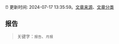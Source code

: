 :alarm_clock: 更新时间: 2024-07-17 13:35:59。[文章来源](/README.md)、[文章分类](/TAGS.md)

## 报告


> 关键字：`报告`、`月报`



